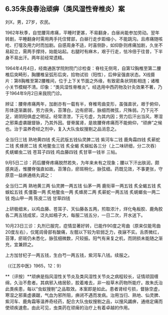 ## 6.35朱良春治顽痹（类风湿性脊椎炎）案

刘X，男，27岁，农民。

1962年秋季，自觉腰背疼痛，平睡时更甚，不易翻身，白昼尚能参加劳动。翌年转剧，平睡翻身时需用两手托住臂部，白昼行走步距缩小，不能跳沟。且疼痛随咳呛、打嚏及用力时而加剧。自感周身不适，时喜侧卧，如仰卧则疼痛加剧，久坐不易起立，需两手撑持，始能站起。右腿时有麻木，艰于行走，怯冷倍于往昔，下半身不易出汗。两年前经常遗精。

1964年4月4日，经南通医学院附院门诊检查：脊柱无侧弯，自第12胸椎至第二腰椎后突畸形，胸腰椎呈弧形后突，拾物试验（阳性），后伸呈强直状态。X线摄片：第8胸椎至第2腰椎间，位于上下关节面之外缘，有致密条状阴影相连；诸椎小关节模糊不清。印象：“类风湿性脊椎炎”。经选用中西药物及针灸效果不著，乃于1964年9月2日来我院门诊。

辨证：腰脊疼痛两年，加剧亦有一载有半，脊椎弯曲变形，虽强直状，艰于俯仰，形体逐渐羸弱，劳力丧失，苔薄白，边有瘀斑，脉细而微弦，尺殊弱。乃下元不足，肾阴阳俱虚之明证。经常溃泄，下元亏虚，为其内因；劳力后汗出当风，寒湿之邪乘虚袭踞督脉，乃其外因。督脊属肾，是故腰脊疼痛而不能俯仰，“顽痹”之候也。治于温养奇经之剂中，复入大队虫蚁搜剔之品消息之。

全当归三钱 熟地黄四钱 炙元武版五钱仙灵脾二钱 紫河车二钱 鹿角霜四钱 炙蕲蛇二钱 炙蜂房二钱 炙地鳖虫三钱 炙全蝎 炙蜈蚣各三分（上二味研细，分二次吞） 炙蜣螂虫二钱 苍耳子四钱 鸡血藤四钱 炙甘草一钱半 三帖。

9月5日二诊：药后腰脊疼痛脱然若失，为年来未有之现象；腰以下汗出肤润，颇感爽适，惟腰脊强直如故。苔薄白，瘀斑稍化，脉弦细。药既见效，不事更张，守原意一益痹通络丸调之：

全当归二两 熟地黄三两 仙灵脾一两五钱 仙茅一两 鹿衔草一两五钱 炙全蝎五钱 炙蜈蚣五钱 炙僵蚕一两 炙地鳖虫一两 炙蜂房二两 炙蕲蛇一两五钱 炙蜣螂虫一两二钱 炮山甲一两 陈皮二钱 甘草四钱

上研极细末，以鸡血藤、苍耳子、天仙藤各五两，煎取浓汁，烊化龟板胶、鹿角胶各二两五钱成浆，泛丸如梧子大，每服二钱五分，一日二次，开水送下。

10月23日三诊：丸剂已服完，症情显著好转，已能作90度之弯曲（原来仅能弯曲20度左右），仅尾闾骨部有酸痛，左髋以下较为软弱乏力，夜寐不实。舌质微红，苔薄，瘀斑仍未悉化，脉弦细微数，尺较振。阳气有来复之机，而阴损未能随之渐充，宜兼顾之。

上方加甘杞子一两五钱，生白芍一两五钱，紫河车八钱。续服之。

（《江苏中医》1965，12：9）

**〔评按〕**顽痹是指风湿性关节炎及类风湿性关节炎之病程较长，证情顽固缠绵，久治不愈者。其病邪入络居骱，胶着难去，非一般草木药物所能疗。故朱氏治此类疾患，每以“虫蚁搜剔”之品取效。本案即是如此。患者肾经亏损，督脉空虚，寒湿之邪乘虚袭踞，气血为邪所阻，痹闭不遇而发病。治用当归、熟地、仙灵脾、紫河车、鹿角霜等温养奇经药，配合大队虫蚁搜剔之品，以搜风蠲痹，通络定痛而使顽疾速愈。由此可见，虫类药在顽痺的治疗上有着卓越的作用。
